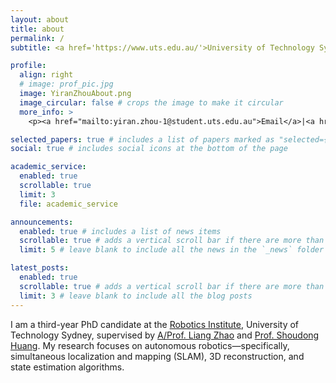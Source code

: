 ```yaml
---
layout: about
title: about
permalink: /
subtitle: <a href='https://www.uts.edu.au/'>University of Technology Sydney</a>. 15 Broadway, Ultimo NSW 2007, Australia.

profile:
  align: right
  # image: prof_pic.jpg
  image: YiranZhouAbout.png
  image_circular: false # crops the image to make it circular
  more_info: >
    <p><a href="mailto:yiran.zhou-1@student.uts.edu.au">Email</a>|<a href="https://scholar.google.com/citations?user=MmLEw6EAAAAJ">Google Scholar</a>|<a href="https://github.com/YiranZhou-Robotics">GitHub</a></p>

selected_papers: true # includes a list of papers marked as "selected={true}"
social: true # includes social icons at the bottom of the page

academic_service:
  enabled: true
  scrollable: true
  limit: 3
  file: academic_service

announcements:
  enabled: true # includes a list of news items
  scrollable: true # adds a vertical scroll bar if there are more than 3 news items
  limit: 5 # leave blank to include all the news in the `_news` folder

latest_posts:
  enabled: true
  scrollable: true # adds a vertical scroll bar if there are more than 3 new posts items
  limit: 3 # leave blank to include all the blog posts
---
```


I am a third-year PhD candidate at the <a href="https://www.uts.edu.au/research/centres/robotics-institute">Robotics Institute</a>, University of Technology Sydney, supervised by <a href="https://profiles.uts.edu.au/Liang.Zhao">A/Prof. Liang Zhao</a> and <a href="https://profiles.uts.edu.au/Shoudong.Huang">Prof. Shoudong Huang</a>. My research focuses on autonomous robotics—specifically, simultaneous localization and mapping (SLAM), 3D reconstruction, and state estimation algorithms.

<!-- Put your address / P.O. box / other info right below your picture. You can also disable any of these elements by editing `profile` property of the YAML header of your `_pages/about.md`. Edit `_bibliography/papers.bib` and Jekyll will render your [publications page](/al-folio/publications/) automatically.

Link to your social media connections, too. This theme is set up to use [Font Awesome icons](https://fontawesome.com/) and [Academicons](https://jpswalsh.github.io/academicons/), like the ones below. Add your Facebook, Twitter, LinkedIn, Google Scholar, or just disable all of them. -->
